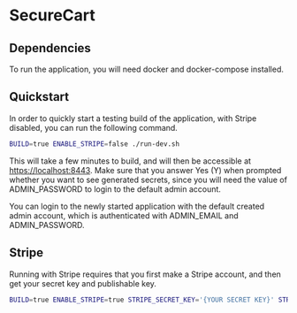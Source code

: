 # SecureCart

## Dependencies 
To run the application, you will need docker and docker-compose installed.

## Quickstart

In order to quickly start a testing build of the application, with Stripe disabled, 
you can run the following command.

```bash
BUILD=true ENABLE_STRIPE=false ./run-dev.sh 
```

This will take a few minutes to build, and will then be accessible at [https://localhost:8443](https://localhost:8443).
Make sure that you answer Yes (Y) when prompted whether you want to see generated secrets,
since you will need the value of ADMIN_PASSWORD to login to the default admin account.

You can login to the newly started application with the default created admin account, 
which is authenticated with ADMIN_EMAIL and ADMIN_PASSWORD.

## Stripe

Running with Stripe requires that you first make a Stripe account, and then get your secret key and publishable key.

```bash
BUILD=true ENABLE_STRIPE=true STRIPE_SECRET_KEY='{YOUR SECRET KEY}' STRIPE_PUBLISHABLE_KEY='{YOUR PUBLISHABLE KEY}' ./run-dev.sh
```
